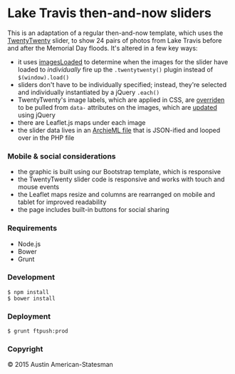 # Lake Travis then-and-now sliders

This is an adaptation of a regular then-and-now template, which uses the [TwentyTwenty](http://zurb.com/playground/twentytwenty) slider, to show 24 pairs of photos from Lake Travis before and after the Memorial Day floods. It's altered in a few key ways:

- it uses [imagesLoaded](https://github.com/desandro/imagesloaded) to determine when the images for the slider have loaded to *individually* fire up the `.twentytwenty()` plugin instead of `$(window).load()`
- sliders don't have to be individually specified; instead, they're selected and individually instantiated by a jQuery `.each()`
- TwentyTwenty's image labels, which are applied in CSS, are [overriden](https://github.com/statesman/travis-lake-levels-sliders/blob/521958536846c9eda2f878c5856407c04a7fcfd7/src/less/style.less#L15-L19) to be pulled from `data-` attributes on the images, which are [updated](https://github.com/statesman/travis-lake-levels-sliders/blob/521958536846c9eda2f878c5856407c04a7fcfd7/src/js/main.js#L14-L15) using jQuery
- there are Leaflet.js maps under each image
- the slider data lives in an [ArchieML file](src/data/photos.aml) that is JSON-ified and looped over in the PHP file

### Mobile & social considerations
- the graphic is built using our Bootstrap template, which is responsive
- the TwentyTwenty slider code is responsive and works with touch and mouse events
- the Leaflet maps resize and columns are rearranged on mobile and tablet for improved readability
- the page includes built-in buttons for social sharing

### Requirements
* Node.js
* Bower
* Grunt

### Development
```shell
$ npm install
$ bower install
```

### Deployment
```shell
$ grunt ftpush:prod
```

### Copyright
&copy; 2015 Austin American-Statesman
